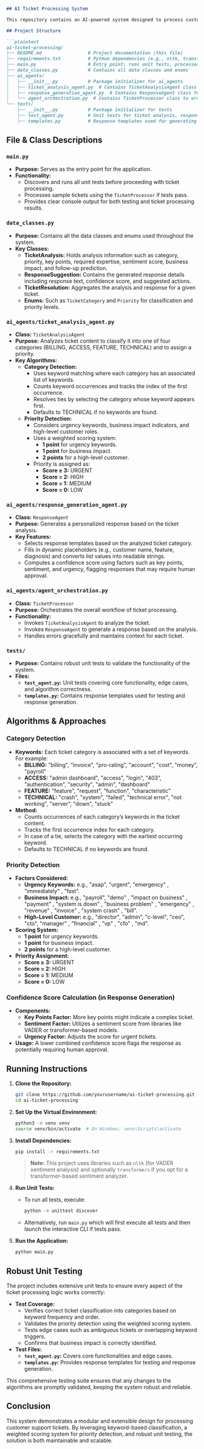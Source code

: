 ```markdown
## AI Ticket Processing System

This repository contains an AI-powered system designed to process customer support tickets by analyzing their content, determining the correct category and priority, and generating appropriate responses. The system is composed of several modular components and includes robust unit tests to ensure high accuracy and reliability.

## Project Structure

```plaintext
ai-ticket-processing/
├── README.md                 # Project documentation (this file)
├── requirements.txt          # Python dependencies (e.g., nltk, transformers)
├── main.py                   # Entry point: runs unit tests, processes sample tickets, and starts user input interface
├── data_classes.py           # Contains all data classes and enums
├── ai_agents/
│   ├── __init__.py           # Package initializer for ai_agents
│   ├── ticket_analysis_agent.py  # Contains TicketAnalysisAgent class for analyzing tickets
│   ├── response_generation_agent.py  # Contains ResponseAgent class for generating responses
│   └── agent_orchestration.py  # Contains TicketProcessor class to orchestrate agents
└── tests/
    ├── __init__.py           # Package initializer for tests
    ├── test_agent.py         # Unit tests for ticket analysis, response generation, and additional edge case tests
    ├── templates.py          # Response templates used for generating replies
```

## File & Class Descriptions

### `main.py`
- **Purpose:** Serves as the entry point for the application.
- **Functionality:**
  - Discovers and runs all unit tests before proceeding with ticket processing.
  - Processes sample tickets using the `TicketProcessor` if tests pass.
  - Provides clear console output for both testing and ticket processing results.

### `data_classes.py`
- **Purpose:** Contains all the data classes and enums used throughout the system.
- **Key Classes:**
  - **TicketAnalysis:** Holds analysis information such as category, priority, key points, required expertise, sentiment score, business impact, and follow-up prediction.
  - **ResponseSuggestion:** Contains the generated response details including response text, confidence score, and suggested actions.
  - **TicketResolution:** Aggregates the analysis and response for a given ticket.
  - **Enums:** Such as `TicketCategory` and `Priority` for classification and priority levels.

### `ai_agents/ticket_analysis_agent.py`
- **Class:** `TicketAnalysisAgent`
- **Purpose:** Analyzes ticket content to classify it into one of four categories (BILLING, ACCESS, FEATURE, TECHNICAL) and to assign a priority.
- **Key Algorithms:**
  - **Category Detection:**
    - Uses keyword matching where each category has an associated list of keywords.
    - Counts keyword occurrences and tracks the index of the first occurrence.
    - Resolves ties by selecting the category whose keyword appears first.
    - Defaults to TECHNICAL if no keywords are found.
  - **Priority Detection:**
    - Considers urgency keywords, business impact indicators, and high-level customer roles.
    - Uses a weighted scoring system:
      - **1 point** for urgency keywords.
      - **1 point** for business impact.
      - **2 points** for a high-level customer.
    - Priority is assigned as:
      - **Score ≥ 3:** URGENT
      - **Score = 2:** HIGH
      - **Score = 1:** MEDIUM
      - **Score = 0:** LOW

### `ai_agents/response_generation_agent.py`
- **Class:** `ResponseAgent`
- **Purpose:** Generates a personalized response based on the ticket analysis.
- **Key Features:**
  - Selects response templates based on the analyzed ticket category.
  - Fills in dynamic placeholders (e.g., customer name, feature, diagnosis) and converts list values into readable strings.
  - Computes a confidence score using factors such as key points, sentiment, and urgency, flagging responses that may require human approval.

### `ai_agents/agent_orchestration.py`
- **Class:** `TicketProcessor`
- **Purpose:** Orchestrates the overall workflow of ticket processing.
- **Functionality:**
  - Invokes `TicketAnalysisAgent` to analyze the ticket.
  - Invokes `ResponseAgent` to generate a response based on the analysis.
  - Handles errors gracefully and maintains context for each ticket.

### `tests/`
- **Purpose:** Contains robust unit tests to validate the functionality of the system.
- **Files:**
  - **`test_agent.py`:** Unit tests covering core functionality, edge cases, and algorithm correctness.
  - **`templates.py`:** Contains response templates used for testing and response generation.

## Algorithms & Approaches

### Category Detection
- **Keywords:** Each ticket category is associated with a set of keywords. For example:
  - **BILLING:** "billing", "invoice", "pro-rating", "account", "cost", "money", "payroll"
  - **ACCESS:** "admin dashboard", "access", "login", "403", "authentication", "security", "admin", "dashboard"
  - **FEATURE:** "feature", "request", "function", "characteristic"
  - **TECHNICAL:** "crash", "system", "failed", "technical error", "not working", "server", "down", "stuck"
- **Method:**
  - Counts occurrences of each category’s keywords in the ticket content.
  - Tracks the first occurrence index for each category.
  - In case of a tie, selects the category with the earliest occurring keyword.
  - Defaults to TECHNICAL if no keywords are found.

### Priority Detection
- **Factors Considered:**
  - **Urgency Keywords:** e.g., "asap", "urgent", "emergency" , "immediately" , "fast".
  - **Business Impact:** e.g., "payroll", "demo" , "impact on business" , "payment" , "system is down" , "business problem" , "emergency" , "revenue" , "invoice" , "system crash" , "bill".
  - **High-Level Customer:** e.g., "director", "admin", "c-level", "ceo", "cto", "manager" , "financial" , "vp" , "cfo" , "md".
- **Scoring System:**
  - **1 point** for urgency keywords.
  - **1 point** for business impact.
  - **2 points** for a high-level customer.
- **Priority Assignment:**
  - **Score ≥ 3:** URGENT
  - **Score = 2:** HIGH
  - **Score = 1:** MEDIUM
  - **Score = 0:** LOW

### Confidence Score Calculation (in Response Generation)
- **Components:**
  - **Key Points Factor:** More key points might indicate a complex ticket.
  - **Sentiment Factor:** Utilizes a sentiment score from libraries like VADER or transformer-based models.
  - **Urgency Factor:** Adjusts the score for urgent tickets.
- **Usage:** A lower combined confidence score flags the response as potentially requiring human approval.

## Running Instructions

1. **Clone the Repository:**

   ```bash
   git clone https://github.com/yourusername/ai-ticket-processing.git
   cd ai-ticket-processing
   ```

2. **Set Up the Virtual Environment:**

   ```bash
   python3 -m venv venv
   source venv/bin/activate  # On Windows: venv\Scripts\activate
   ```

3. **Install Dependencies:**

   ```bash
   pip install -r requirements.txt
   ```

   > **Note:** This project uses libraries such as `nltk` (for VADER sentiment analysis) and optionally `transformers` if you opt for a transformer-based sentiment analyzer.

4. **Run Unit Tests:**

   - To run all tests, execute:

     ```bash
     python -m unittest discover
     ```

   - Alternatively, run `main.py` which will first execute all tests and then launch the interactive CLI if tests pass.

5. **Run the Application:**

   ```bash
   python main.py
   ```

## Robust Unit Testing

The project includes extensive unit tests to ensure every aspect of the ticket processing logic works correctly:

- **Test Coverage:**
  - Verifies correct ticket classification into categories based on keyword frequency and order.
  - Validates the priority detection using the weighted scoring system.
  - Tests edge cases such as ambiguous tickets or overlapping keyword triggers.
  - Confirms that business impact is correctly identified.
- **Test Files:**
  - **`test_agent.py`:** Covers core functionalities and edge cases.
  - **`templates.py`:** Provides response templates for testing and response generation.

This comprehensive testing suite ensures that any changes to the algorithms are promptly validated, keeping the system robust and reliable.

## Conclusion

This system demonstrates a modular and extensible design for processing customer support tickets. By leveraging keyword-based classification, a weighted scoring system for priority detection, and robust unit testing, the solution is both maintainable and scalable. 


